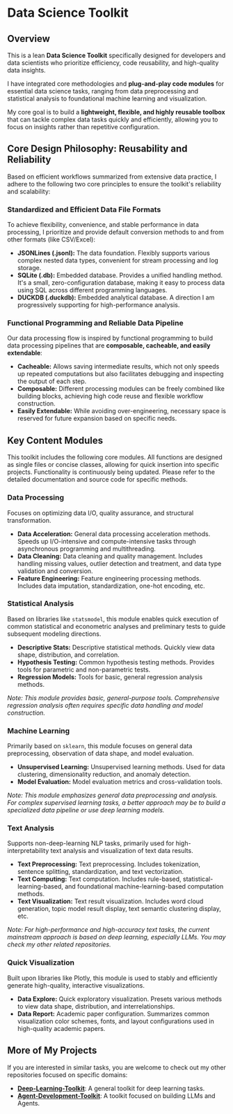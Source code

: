 # Data Science Toolkit

## Overview
This is a lean **Data Science Toolkit** specifically designed for developers and data scientists who prioritize efficiency, code reusability, and high-quality data insights.

I have integrated core methodologies and **plug-and-play code modules** for essential data science tasks, ranging from data preprocessing and statistical analysis to foundational machine learning and visualization.

My core goal is to build a **lightweight, flexible, and highly reusable toolbox** that can tackle complex data tasks quickly and efficiently, allowing you to focus on insights rather than repetitive configuration.


## Core Design Philosophy: Reusability and Reliability
Based on efficient workflows summarized from extensive data practice, I adhere to the following two core principles to ensure the toolkit's reliability and scalability:

### Standardized and Efficient Data File Formats
To achieve flexibility, convenience, and stable performance in data processing, I prioritize and provide default conversion methods to and from other formats (like CSV/Excel):
- **JSONLines (.jsonl):** The data foundation. Flexibly supports various complex nested data types, convenient for stream processing and log storage.
- **SQLite (.db):** Embedded database. Provides a unified handling method. It's a small, zero-configuration database, making it easy to process data using SQL across different programming languages.
- **DUCKDB (.duckdb):** Embedded analytical database. A direction I am progressively supporting for high-performance analysis.

### Functional Programming and Reliable Data Pipeline
Our data processing flow is inspired by functional programming to build data processing pipelines that are **composable, cacheable, and easily extendable**:
- **Cacheable:** Allows saving intermediate results, which not only speeds up repeated computations but also facilitates debugging and inspecting the output of each step.
- **Composable:** Different processing modules can be freely combined like building blocks, achieving high code reuse and flexible workflow construction.
- **Easily Extendable:** While avoiding over-engineering, necessary space is reserved for future expansion based on specific needs.


## Key Content Modules
This toolkit includes the following core modules. All functions are designed as single files or concise classes, allowing for quick insertion into specific projects. Functionality is continuously being updated. Please refer to the detailed documentation and source code for specific methods.

### Data Processing
Focuses on optimizing data I/O, quality assurance, and structural transformation.
- **Data Acceleration:** General data processing acceleration methods. Speeds up I/O-intensive and compute-intensive tasks through asynchronous programming and multithreading.
- **Data Cleaning:** Data cleaning and quality management. Includes handling missing values, outlier detection and treatment, and data type validation and conversion.
- **Feature Engineering:** Feature engineering processing methods. Includes data imputation, standardization, one-hot encoding, etc.

### Statistical Analysis
Based on libraries like `statsmodel`, this module enables quick execution of common statistical and econometric analyses and preliminary tests to guide subsequent modeling directions.
- **Descriptive Stats:** Descriptive statistical methods. Quickly view data shape, distribution, and correlation.
- **Hypothesis Testing:** Common hypothesis testing methods. Provides tools for parametric and non-parametric tests.
- **Regression Models:** Tools for basic, general regression analysis methods.

*Note: This module provides basic, general-purpose tools. Comprehensive regression analysis often requires specific data handling and model construction.*

### Machine Learning
Primarily based on `sklearn`, this module focuses on general data preprocessing, observation of data shape, and model evaluation.
- **Unsupervised Learning:** Unsupervised learning methods. Used for data clustering, dimensionality reduction, and anomaly detection.
- **Model Evaluation:** Model evaluation metrics and cross-validation tools.

*Note: This module emphasizes general data preprocessing and analysis. For complex supervised learning tasks, a better approach may be to build a specialized data pipeline or use deep learning models.*

### Text Analysis
Supports non-deep-learning NLP tasks, primarily used for high-interpretability text analysis and visualization of text data results.
- **Text Preprocessing:** Text preprocessing. Includes tokenization, sentence splitting, standardization, and text vectorization.
- **Text Computing:** Text computation. Includes rule-based, statistical-learning-based, and foundational machine-learning-based computation methods.
- **Text Visualization:** Text result visualization. Includes word cloud generation, topic model result display, text semantic clustering display, etc.

*Note: For high-performance and high-accuracy text tasks, the current mainstream approach is based on deep learning, especially LLMs. You may check my other related repositories.*

### Quick Visualization
Built upon libraries like Plotly, this module is used to stably and efficiently generate high-quality, interactive visualizations.
- **Data Explore:** Quick exploratory visualization. Presets various methods to view data shape, distribution, and interrelationships.
- **Data Report:** Academic paper configuration. Summarizes common visualization color schemes, fonts, and layout configurations used in high-quality academic papers.


## More of My Projects
If you are interested in similar tasks, you are welcome to check out my other repositories focused on specific domains:
- [**Deep-Learning-Toolkit**](https://github.com/yuliu625/Yu-Deep-Learning-Toolkit): A general toolkit for deep learning tasks.
- [**Agent-Development-Toolkit**](https://github.com/yuliu625/Yu-Agent-Development-Toolkit): A toolkit focused on building LLMs and Agents.

